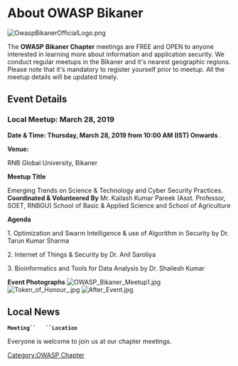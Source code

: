# About OWASP Bikaner

![OwaspBikanerOfficialLogo.png](OwaspBikanerOfficialLogo.png
"OwaspBikanerOfficialLogo.png")

The **OWASP** **Bikaner Chapter** meetings are FREE and OPEN to anyone
interested in learning more about information and application security.
We conduct regular meetups in the Bikaner and it's nearest geographic
regions. Please note that it's mandatory to register yourself prior to
meetup. All the meetup details will be updated timely.

## Event Details

### Local Meetup: March 28, 2019

**Date & Time: Thursday, March 28, 2019 from 10:00 AM (IST) Onwards** .

**Venue:**

RNB Global University, Bikaner

**Meetup Title**

Emerging Trends on Science & Technology and Cyber Security Practices.
**Coordinated & Volunteered By** Mr. Kailash Kumar Pareek (Asst.
Professor, SOET, RNBGU) School of Basic & Applied Science and School of
Agriculture

**Agenda**

1\. Optimization and Swarm Intelligence & use of Algorithm in Security
by Dr. Tarun Kumar Sharma

2\. Internet of Things & Security by Dr. Anil Saroliya

3\. Bioinformatics and Tools for Data Analysis by Dr. Shailesh Kumar

**Event Photographs**
![OWASP_Bikaner_Meetup1.jpg](OWASP_Bikaner_Meetup1.jpg
"OWASP_Bikaner_Meetup1.jpg")
![Token_of_Honour_.jpg](Token_of_Honour_.jpg "Token_of_Honour_.jpg")
![After_Event.jpg](After_Event.jpg "After_Event.jpg")

## Local News

**`Meeting``   ``Location`**

Everyone is welcome to join us at our chapter meetings.

[Category:OWASP Chapter](Category:OWASP_Chapter "wikilink")